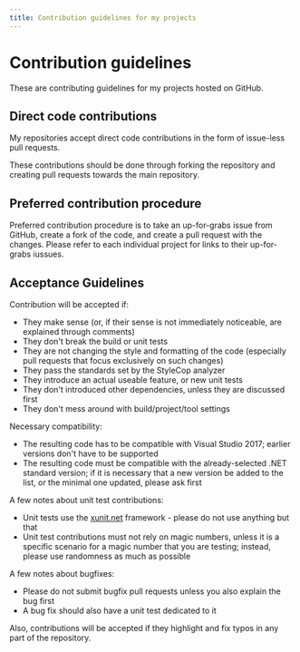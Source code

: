 ```yaml
---
title: Contribution guidelines for my projects
---
```


# Contribution guidelines

These are contributing guidelines for my projects hosted on GitHub.

## Direct code contributions

My repositories accept direct code contributions in the form of issue-less pull requests.

These contributions should be done through forking the repository and creating pull requests
towards the main repository.

## Preferred contribution procedure

Preferred contribution procedure is to take an up-for-grabs issue from GitHub, create a fork of
the code, and create a pull request with the changes. Please refer to each individual project
for links to their up-for-grabs iussues.

## Acceptance Guidelines

Contribution will be accepted if:

- They make sense (or, if their sense is not immediately noticeable, are explained through
comments)
- They don't break the build or unit tests
- They are not changing the style and formatting of the code (especially pull requests that
focus exclusively on such changes)
- They pass the standards set by the StyleCop analyzer
- They introduce an actual useable feature, or new unit tests
- They don't introduced other dependencies, unless they are discussed first
- They don't mess around with build/project/tool settings

Necessary compatibility:

- The resulting code has to be compatible with Visual Studio 2017; earlier versions don't have
to be supported
- The resulting code must be compatible with the already-selected .NET standard version; if
it is necessary that a new version be added to the list, or the minimal one updated, please
ask first

A few notes about unit test contributions:

- Unit tests use the [xunit.net](https://xunit.github.io/) framework - please do not use anything
but that
- Unit test contributions must not rely on magic numbers, unless it is a specific scenario for a
magic number that you are testing; instead, please use randomness as much as possible

A few notes about bugfixes:

- Please do not submit bugfix pull requests unless you also explain the bug first
- A bug fix should also have a unit test dedicated to it

Also, contributions will be accepted if they highlight and fix typos in any part of the
repository.